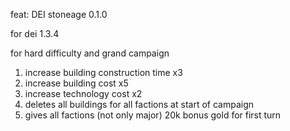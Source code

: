 feat: DEI stoneage 0.1.0

for dei 1.3.4

for hard difficulty and grand campaign

1. increase building construction time x3
2. increase building cost x5
3. increase technology cost x2
4. deletes all buildings for all factions at start of campaign
4. gives all factions (not only major) 20k bonus gold for first turn